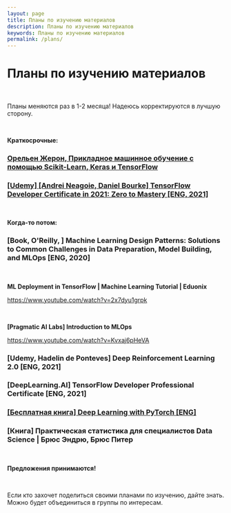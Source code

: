 ```yaml
---
layout: page
title: Планы по изучению материалов
description: Планы по изучению материалов
keywords: Планы по изучению материалов
permalink: /plans/
---
```


# Планы по изучению материалов

<br/>

Планы меняются раз в 1-2 месяца! Надеюсь корректируются в лучшую сторону.

<br/>

**Краткосрочные:**

### [Орельен Жерон, Прикладное машинное обучение с помощью Scikit-Learn, Keras и TensorFlow](/books/ds/ml/ru/hands-on-machine-learning-with-scikit-learn-and-tensorflow/)

### [[Udemy] [Andrei Neagoie, Daniel Bourke] TensorFlow Developer Certificate in 2021: Zero to Mastery [ENG, 2021]](/videos/ds/libs/tensorflow/en/tensorflow-developer-certificate-in-2021/)

<br/>

**Когда-то потом:**

### [Book, O'Reilly, ] Machine Learning Design Patterns: Solutions to Common Challenges in Data Preparation, Model Building, and MLOps [ENG, 2020]

<br/>

**ML Deployment in TensorFlow | Machine Learning Tutorial | Eduonix**

https://www.youtube.com/watch?v=2x7dyu1grpk

<br/>

**[Pragmatic AI Labs] Introduction to MLOps**

https://www.youtube.com/watch?v=Kvxaj6pHeVA

### [Udemy, Hadelin de Ponteves] Deep Reinforcement Learning 2.0 [ENG, 2021]

### [DeepLearning.AI] TensorFlow Developer Professional Certificate [ENG, 2021]

### [[Бесплатная книга] Deep Learning with PyTorch [ENG]](/books/ds/dl/pytorch/deep-learning-with-pytorch/en/)

### [Книга] Практическая статистика для специалистов Data Science | Брюс Эндрю, Брюс Питер

<br/>

**Предложения принимаются!**

<br/>

Если кто захочет поделиться своими планами по изучению, дайте знать.
Можно будет объединиться в группы по интересам.

